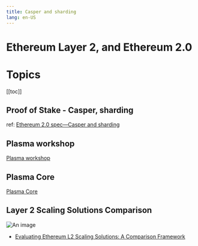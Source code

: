 ```yaml
---
title: Casper and sharding
lang: en-US
---
```


# Ethereum Layer 2, and Ethereum 2.0

# Topics
[[toc]]

## Proof of Stake - Casper, sharding
ref: [Ethereum 2.0 spec—Casper and sharding](https://github.com/ethereum/eth2.0-specs/blob/master/specs/beacon-chain.md)

## Plasma workshop
[Plasma workshop](https://gist.github.com/karlfloersch/6572656ad1d28961b625fbc1da5bb970)

## Plasma Core
[Plasma Core](https://plasma-core.readthedocs.io/en/latest/index.html)

## Layer 2 Scaling Solutions Comparison
![An image](https://miro.medium.com/max/1224/0*Hb2I8DzlWV_Rn8aq.png)
- [Evaluating Ethereum L2 Scaling Solutions: A Comparison Framework](https://medium.com/matter-labs/evaluating-ethereum-l2-scaling-solutions-a-comparison-framework-b6b2f410f955)
